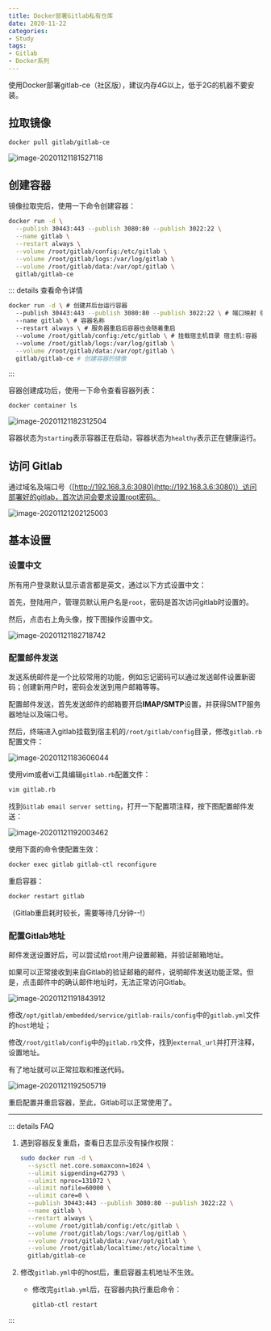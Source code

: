 ```yaml
---
title: Docker部署Gitlab私有仓库
date: 2020-11-22
categories:
- Study
tags:
- Gitlab
- Docker系列
---
```


使用Docker部署gitlab-ce（社区版），建议内存4G以上，低于2G的机器不要安装。

## 拉取镜像

```bash
docker pull gitlab/gitlab-ce
```

![image-20201121181527118](https://images.shiguangping.com//imgs/20201121181533.png)



## 创建容器

镜像拉取完后，使用一下命令创建容器：

```bash
docker run -d \
  --publish 30443:443 --publish 3080:80 --publish 3022:22 \
  --name gitlab \
  --restart always \
  --volume /root/gitlab/config:/etc/gitlab \
  --volume /root/gitlab/logs:/var/log/gitlab \
  --volume /root/gitlab/data:/var/opt/gitlab \
  gitlab/gitlab-ce
```

::: details 查看命令详情

```bash
docker run -d \ # 创建并后台运行容器
  --publish 30443:443 --publish 3080:80 --publish 3022:22 \ # 端口映射 宿主机:容器
  --name gitlab \ # 容器名称
  --restart always \ # 服务器重启后容器也会随着重启
  --volume /root/gitlab/config:/etc/gitlab \ # 挂载宿主机目录 宿主机:容器
  --volume /root/gitlab/logs:/var/log/gitlab \
  --volume /root/gitlab/data:/var/opt/gitlab \
  gitlab/gitlab-ce # 创建容器的镜像
```

:::

容器创建成功后，使用一下命令查看容器列表：

```bash
docker container ls
```

![image-20201121182312504](https://images.shiguangping.com//imgs/20201121182312.png)

容器状态为`starting`表示容器正在启动，容器状态为`healthy`表示正在健康运行。



## 访问 Gitlab

通过域名及端口号（[http://192.168.3.6:3080](http://192.168.3.6:3080)）访问部署好的gitlab，首次访问会要求设置root密码。

![image-20201121202125003](https://images.shiguangping.com//imgs/20201121202125.png)



## 基本设置

### 设置中文

所有用户登录默认显示语言都是英文，通过以下方式设置中文：

首先，登陆用户，管理员默认用户名是`root`，密码是首次访问gitlab时设置的。

然后，点击右上角头像，按下图操作设置中文。

![image-20201121182718742](https://images.shiguangping.com//imgs/20201121182718.png)



### 配置邮件发送

发送系统邮件是一个比较常用的功能，例如忘记密码可以通过发送邮件设置新密码；创建新用户时，密码会发送到用户邮箱等等。

配置邮件发送，首先发送邮件的邮箱要开启**IMAP/SMTP**设置，并获得SMTP服务器地址以及端口号。

然后，终端进入gitlab挂载到宿主机的`/root/gitlab/config`目录，修改`gitlab.rb`配置文件：

![image-20201121183606044](https://images.shiguangping.com//imgs/20201121183606.png)

使用vim或者vi工具编辑`gitlab.rb`配置文件：

```bash
vim gitlab.rb
```

找到`Gitlab email server setting`，打开一下配置项注释，按下图配置邮件发送：

![image-20201121192003462](https://images.shiguangping.com//imgs/20201121192003.png)

使用下面的命令使配置生效：

```bash
docker exec gitlab gitlab-ctl reconfigure
```

重启容器：

```bash
docker restart gitlab
```

（Gitlab重启耗时较长，需要等待几分钟--!）



### 配置Gitlab地址

邮件发送设置好后，可以尝试给`root`用户设置邮箱，并验证邮箱地址。

如果可以正常接收到来自Gitlab的验证邮箱的邮件，说明邮件发送功能正常。但是，点击邮件中的确认邮件地址时，无法正常访问Gitlab。

![image-20201121191843912](https://images.shiguangping.com//imgs/20201121191843.png)

修改`/opt/gitlab/embedded/service/gitlab-rails/config`中的`gitlab.yml`文件的`host`地址；

修改`/root/gitlab/config`中的`gitlab.rb`文件，找到`external_url`并打开注释，设置地址。

有了地址就可以正常拉取和推送代码。

![image-20201121192505719](https://images.shiguangping.com//imgs/20201121192505.png)

重启配置并重启容器，至此，Gitlab可以正常使用了。



---

::: details FAQ

1. 遇到容器反复重启，查看日志显示没有操作权限：

   ```bash
   sudo docker run -d \
     --sysctl net.core.somaxconn=1024 \
     --ulimit sigpending=62793 \
     --ulimit nproc=131072 \
     --ulimit nofile=60000 \
     --ulimit core=0 \
     --publish 30443:443 --publish 3080:80 --publish 3022:22 \
     --name gitlab \
     --restart always \
     --volume /root/gitlab/config:/etc/gitlab \
     --volume /root/gitlab/logs:/var/log/gitlab \
     --volume /root/gitlab/data:/var/opt/gitlab \
     --volume /root/gitlab/localtime:/etc/localtime \
     gitlab/gitlab-ce
   ```

2. 修改`gitlab.yml`中的host后，重启容器主机地址不生效。

   - 修改完`gitlab.yml`后，在容器内执行重启命令：

     ```bash
     gitlab-ctl restart 
     ```




:::



